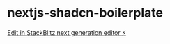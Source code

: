 # nextjs-shadcn-boilerplate

[Edit in StackBlitz next generation editor ⚡️](https://stackblitz.com/~/github.com/kunwarVivek/nextjs-shadcn-boilerplate)